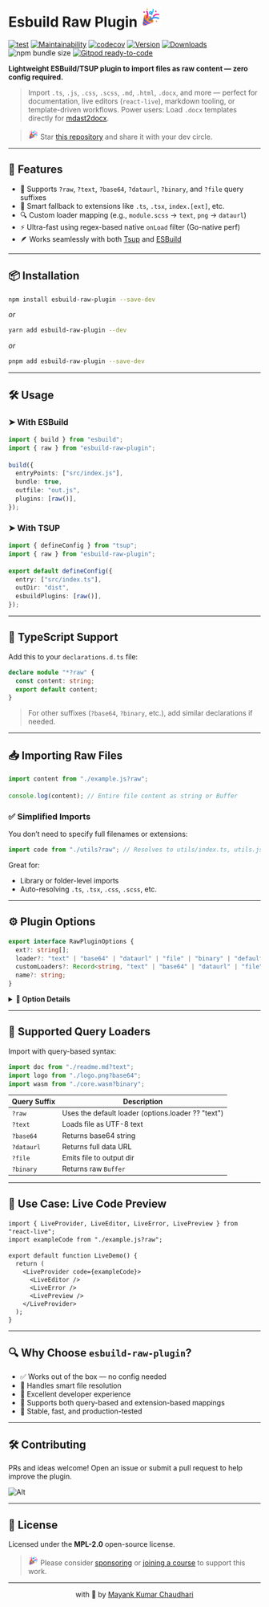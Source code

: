 # Esbuild Raw Plugin <img src="https://raw.githubusercontent.com/mayank1513/mayank1513/main/popper.png" style="height: 40px"/>

[![test](https://github.com/react18-tools/esbuild-raw-plugin/actions/workflows/test.yml/badge.svg)](https://github.com/react18-tools/esbuild-raw-plugin/actions/workflows/test.yml)
[![Maintainability](https://api.codeclimate.com/v1/badges/aa896ec14c570f3bb274/maintainability)](https://codeclimate.com/github/react18-tools/esbuild-raw-plugin/maintainability)
[![codecov](https://codecov.io/gh/react18-tools/esbuild-raw-plugin/graph/badge.svg)](https://codecov.io/gh/react18-tools/esbuild-raw-plugin)
[![Version](https://img.shields.io/npm/v/esbuild-raw-plugin.svg?colorB=green)](https://www.npmjs.com/package/esbuild-raw-plugin)
[![Downloads](https://img.jsdelivr.com/img.shields.io/npm/d18m/esbuild-raw-plugin.svg)](https://www.npmjs.com/package/esbuild-raw-plugin)
![npm bundle size](https://img.shields.io/bundlephobia/minzip/esbuild-raw-plugin)
[![Gitpod ready-to-code](https://img.shields.io/badge/Gitpod-ready--to--code-blue?logo=gitpod)](https://gitpod.io/from-referrer/)

**Lightweight ESBuild/TSUP plugin to import files as raw content — zero config required.**

> Import `.ts`, `.js`, `.css`, `.scss`, `.md`, `.html`, `.docx`, and more — perfect for documentation, live editors (`react-live`), markdown tooling, or template-driven workflows.
> Power users: Load `.docx` templates directly for [mdast2docx](https://github.com/md2docx/mdast2docx).

> <img src="https://raw.githubusercontent.com/mayank1513/mayank1513/main/popper.png" style="height: 20px"/> Star [this repository](https://github.com/react18-tools/esbuild-raw-plugin) and share it with your dev circle.

---

## 🚀 Features

- 🔧 Supports `?raw`, `?text`, `?base64`, `?dataurl`, `?binary`, and `?file` query suffixes
- 🧠 Smart fallback to extensions like `.ts`, `.tsx`, `index.[ext]`, etc.
- 🔍 Custom loader mapping (e.g., `module.scss` → `text`, `png` → `dataurl`)
- ⚡ Ultra-fast using regex-based native `onLoad` filter (Go-native perf)
- 🪶 Works seamlessly with both [Tsup](https://tsup.egoist.dev/) and [ESBuild](https://esbuild.github.io/)

---

## 📦 Installation

```bash
npm install esbuild-raw-plugin --save-dev
```

_or_

```bash
yarn add esbuild-raw-plugin --dev
```

_or_

```bash
pnpm add esbuild-raw-plugin --save-dev
```

---

## 🛠 Usage

### ➤ With ESBuild

```ts
import { build } from "esbuild";
import { raw } from "esbuild-raw-plugin";

build({
  entryPoints: ["src/index.js"],
  bundle: true,
  outfile: "out.js",
  plugins: [raw()],
});
```

### ➤ With TSUP

```ts
import { defineConfig } from "tsup";
import { raw } from "esbuild-raw-plugin";

export default defineConfig({
  entry: ["src/index.ts"],
  outDir: "dist",
  esbuildPlugins: [raw()],
});
```

---

## 🧠 TypeScript Support

Add this to your `declarations.d.ts` file:

```ts
declare module "*?raw" {
  const content: string;
  export default content;
}
```

> For other suffixes (`?base64`, `?binary`, etc.), add similar declarations if needed.

---

## 📥 Importing Raw Files

```ts
import content from "./example.js?raw";

console.log(content); // Entire file content as string or Buffer
```

### ✅ Simplified Imports

You don’t need to specify full filenames or extensions:

```ts
import code from "./utils?raw"; // Resolves to utils/index.ts, utils.js, etc.
```

Great for:

- Library or folder-level imports
- Auto-resolving `.ts`, `.tsx`, `.css`, `.scss`, etc.

---

## ⚙️ Plugin Options

```ts
export interface RawPluginOptions {
  ext?: string[];
  loader?: "text" | "base64" | "dataurl" | "file" | "binary" | "default";
  customLoaders?: Record<string, "text" | "base64" | "dataurl" | "file" | "binary" | "default">;
  name?: string;
}
```

<details>
<summary><strong>🔧 Option Details</strong></summary>

- `ext`: Extensions to resolve if the file or folder is missing. Defaults to common types like `ts`, `tsx`, `module.css`, etc.
- `loader`: Default loader if no `?query` is specified. Usually `"text"`.
- `customLoaders`: Per-extension loader mapping. Example:

  ```ts
  {
    "module.scss": "text",
    "png": "dataurl",
    "docx": "file"
  }
  ```

- `name`: Optional plugin name override for debugging or deduplication.

</details>

---

## 🧪 Supported Query Loaders

Import with query-based syntax:

```ts
import doc from "./readme.md?text";
import logo from "./logo.png?base64";
import wasm from "./core.wasm?binary";
```

| Query Suffix | Description                                        |
| ------------ | -------------------------------------------------- |
| `?raw`       | Uses the default loader (options.loader ?? "text") |
| `?text`      | Loads file as UTF-8 text                           |
| `?base64`    | Returns base64 string                              |
| `?dataurl`   | Returns full data URL                              |
| `?file`      | Emits file to output dir                           |
| `?binary`    | Returns raw `Buffer`                               |

---

## 🧬 Use Case: Live Code Preview

```tsx
import { LiveProvider, LiveEditor, LiveError, LivePreview } from "react-live";
import exampleCode from "./example.js?raw";

export default function LiveDemo() {
  return (
    <LiveProvider code={exampleCode}>
      <LiveEditor />
      <LiveError />
      <LivePreview />
    </LiveProvider>
  );
}
```

---

## 🔍 Why Choose `esbuild-raw-plugin`?

- ✅ Works out of the box — no config needed
- 📁 Handles smart file resolution
- 💬 Excellent developer experience
- 🧩 Supports both query-based and extension-based mappings
- 🧪 Stable, fast, and production-tested

---

## 🛠 Contributing

PRs and ideas welcome!
Open an issue or submit a pull request to help improve the plugin.

![Alt](https://repobeats.axiom.co/api/embed/1ae166ef108b33b36ceaa60be208a5dafce25c5c.svg "Repobeats analytics image")

---

## 🧾 License

Licensed under the **MPL-2.0** open-source license.

> <img src="https://raw.githubusercontent.com/mayank1513/mayank1513/main/popper.png" style="height: 20px"/> Please consider [sponsoring](https://github.com/sponsors/mayank1513) or [joining a course](https://mayank-chaudhari.vercel.app/courses) to support this work.

---

<p align="center" style="text-align:center">with 💖 by <a href="https://mayank-chaudhari.vercel.app" target="_blank">Mayank Kumar Chaudhari</a></p>
